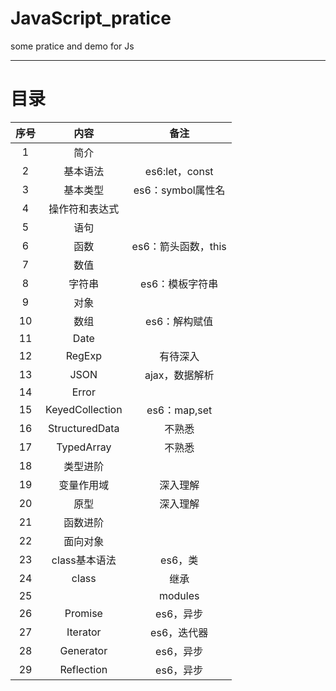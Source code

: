 # JavaScript_pratice
some pratice and demo for Js  

---------------------------------
# 目录  

|序号|内容|备注|
|:-:|:-:|:-:|
|1|简介||
|2|基本语法|es6:let，const|
|3|基本类型|es6：symbol属性名|
|4|操作符和表达式||
|5|语句||
|6|函数|es6：箭头函数，this|
|7|数值||
|8|字符串|es6：模板字符串|
|9|对象||
|10|数组|es6：解构赋值|
|11|Date||
|12|RegExp|有待深入|
|13|JSON|ajax，数据解析|
|14|Error||
|15|KeyedCollection|es6：map,set|
|16|StructuredData|不熟悉|
|17|TypedArray|不熟悉|
|18|类型进阶||
|19|变量作用域|深入理解|
|20|原型|深入理解|
|21|函数进阶||
|22|面向对象||
|23|class基本语法|es6，类|
|24|class|继承|es6，类|
|25||modules|模块化|
|26|Promise|es6，异步|
|27|Iterator|es6，迭代器|
|28|Generator|es6，异步|
|29|Reflection|es6，异步|
